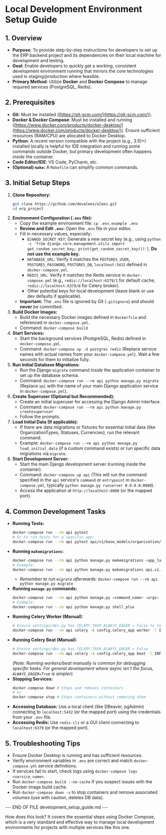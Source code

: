 
# Local Development Environment Setup Guide

## 1. Overview

*   **Purpose**: To provide step-by-step instructions for developers to set up the ERP backend project and its dependencies on their local machine for development and testing.
*   **Goal**: Enable developers to quickly get a working, consistent development environment running that mirrors the core technologies used in staging/production where feasible.
*   **Primary Method**: Utilize **Docker** and **Docker Compose** to manage required services (PostgreSQL, Redis).

## 2. Prerequisites

*   **Git**: Must be installed ([https://git-scm.com/](https://git-scm.com/)).
*   **Docker & Docker Compose**: Must be installed and running ([https://www.docker.com/products/docker-desktop/](https://www.docker.com/products/docker-desktop/)). Ensure sufficient resources (RAM/CPU) are allocated to Docker Desktop.
*   **Python**: A recent version compatible with the project (e.g., 3.10+) installed locally is helpful for IDE integration and running some commands outside Docker, but primary development often happens *inside* the container.
*   **Code Editor/IDE**: VS Code, PyCharm, etc.
*   **(Optional) `make`:** A `Makefile` can simplify common commands.

## 3. Initial Setup Steps

1.  **Clone Repository:**
    ```bash
    git clone https://github.com/devalees/alees.git
    cd erp_project
    ```
2.  **Environment Configuration (`.env` file):**
    *   Copy the example environment file: `cp .env.example .env`
    *   **Review and Edit `.env`:** Open the `.env` file in your editor.
    *   Fill in necessary values, especially:
        *   `DJANGO_SECRET_KEY`: Generate a new secret key (e.g., using `python -c 'from django.core.management.utils import get_random_secret_key; print(get_random_secret_key())'`). **Do not use the example key.**
        *   `DATABASE_URL`: Verify it matches the `POSTGRES_USER`, `POSTGRES_PASSWORD`, `POSTGRES_DB`, `localhost:5432` defined in `docker-compose.yml`.
        *   `REDIS_URL`: Verify it matches the Redis service in `docker-compose.yml` (e.g., `redis://localhost:6379/1` for default cache, `redis://localhost:6379/0` for Celery broker).
        *   Other potential keys for local development (leave blank or use dev defaults if applicable).
    *   **Important:** The `.env` file is ignored by Git (`.gitignore`) and should **never** be committed.
3.  **Build Docker Images:**
    *   Build the necessary Docker images defined in `Dockerfile` and referenced in `docker-compose.yml`.
    *   Command: `docker-compose build`
4.  **Start Services:**
    *   Start the background services (PostgreSQL, Redis) defined in `docker-compose.yml`.
    *   Command: `docker-compose up -d postgres redis` (Replace service names with actual names from your `docker-compose.yml`). Wait a few seconds for them to initialize fully.
5.  **Run Initial Database Migrations:**
    *   Run the Django `migrate` command *inside* the application container to set up the database schema.
    *   Command: `docker-compose run --rm api python manage.py migrate` (Replace `api` with the name of your main Django application service in `docker-compose.yml`).
6.  **Create Superuser (Optional but Recommended):**
    *   Create an initial superuser for accessing the Django Admin interface.
    *   Command: `docker-compose run --rm api python manage.py createsuperuser`
    *   Follow the prompts.
7.  **Load Initial Data (If applicable):**
    *   If there are data migrations or fixtures for essential initial data (like OrganizationTypes, Statuses, Currencies), run the relevant command.
    *   Example: `docker-compose run --rm api python manage.py load_initial_data` (if a custom command exists) or run specific data migrations via `migrate`.
8.  **Start Development Server:**
    *   Start the main Django development server (running inside the container).
    *   Command: `docker-compose up api` (This will run the command specified in the `api` service's `command` or `entrypoint` in `docker-compose.yml`, typically `python manage.py runserver 0.0.0.0:8000`).
    *   Access the application at `http://localhost:8000` (or the mapped port).

## 4. Common Development Tasks

*   **Running Tests:**
    ```bash
    docker-compose run --rm api pytest
    # Or to run tests for a specific app:
    docker-compose run --rm api pytest api/v1/base_models/organization/tests/
    ```
*   **Running `makemigrations`:**
    ```bash
    docker-compose run --rm api python manage.py makemigrations <app_label>
    # Example:
    docker-compose run --rm api python manage.py makemigrations api.v1.base_models.organization
    ```
    *   *Remember to run `migrate` afterwards:* `docker-compose run --rm api python manage.py migrate`
*   **Running `manage.py` commands:**
    ```bash
    docker-compose run --rm api python manage.py <command_name> <args>
    # Example:
    docker-compose run --rm api python manage.py shell_plus
    ```
*   **Running Celery Worker (Manual):**
    ```bash
    # Ensure settings/dev.py has CELERY_TASK_ALWAYS_EAGER = False to test async
    docker-compose run --rm api celery -A config.celery_app worker -l INFO
    ```
*   **Running Celery Beat (Manual):**
    ```bash
    # Ensure settings/dev.py has CELERY_TASK_ALWAYS_EAGER = False
    docker-compose run --rm api celery -A config.celery_app beat -l INFO --scheduler django_celery_beat.schedulers:DatabaseScheduler # If using DB scheduler
    ```
    *(Note: Running workers/beat manually is common for debugging specific tasks. For general development where async isn't the focus, `ALWAYS_EAGER=True` is simpler).*
*   **Stopping Services:**
    ```bash
    docker-compose down # Stops and removes containers
    # or
    docker-compose stop # Stops containers without removing them
    ```
*   **Accessing Database:** Use a local client (like DBeaver, pgAdmin) connecting to `localhost:5432` (or the mapped port) using the credentials from your `.env` file.
*   **Accessing Redis:** Use `redis-cli` or a GUI client connecting to `localhost:6379` (or the mapped port).

## 5. Troubleshooting Tips

*   Ensure Docker Desktop is running and has sufficient resources.
*   Verify environment variables in `.env` are correct and match `docker-compose.yml` service definitions.
*   If services fail to start, check logs using `docker-compose logs <service_name>`.
*   Run `docker-compose build --no-cache` if you suspect issues with the Docker image build cache.
*   Run `docker-compose down -v` to stop containers and remove associated volumes (use with caution, deletes DB data).

--- END OF FILE development_setup_guide.md ---

How does this look? It covers the essential steps using Docker Compose, which is a very standard and effective way to manage local development environments for projects with multiple services like this one.